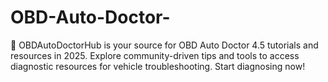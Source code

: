 # OBD-Auto-Doctor-
🚗 OBDAutoDoctorHub is your source for OBD Auto Doctor 4.5 tutorials and resources in 2025. Explore community-driven tips and tools to access diagnostic resources for vehicle troubleshooting. Start diagnosing now!
